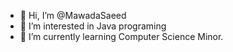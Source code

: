 - 👋 Hi, I’m @MawadaSaeed
- 👀 I’m interested in Java programing
- 🌱 I’m currently learning Computer Science Minor.


<!---
MawadaSaeed/MawadaSaeed is a ✨ special ✨ repository because its `README.md` (this file) appears on your GitHub profile.
You can click the Preview link to take a look at your changes.
--->
